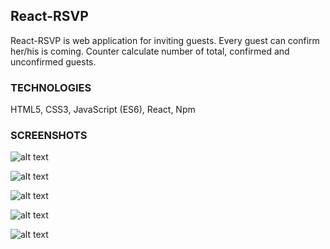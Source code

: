 ## **React-RSVP**

React-RSVP is web application for inviting guests. Every guest can confirm her/his is coming. Counter calculate number of total, confirmed and unconfirmed guests.



### **TECHNOLOGIES**

HTML5, CSS3, JavaScript (ES6), React, Npm



### **SCREENSHOTS**




![alt text](https://raw.githubusercontent.com/mariaradovanovic/React-RSVP/master/src/images/home.png)



![alt text](https://raw.githubusercontent.com/mariaradovanovic/React-RSVP/master/src/images/add_new_guest.png)



![alt text](https://raw.githubusercontent.com/mariaradovanovic/React-RSVP/master/src/images/confirm.png)



![alt text](https://raw.githubusercontent.com/mariaradovanovic/React-RSVP/master/src/images/filter_unconfirmed.png)



![alt text](https://raw.githubusercontent.com/mariaradovanovic/React-RSVP/master/src/images/edit_name_guest.png)







































